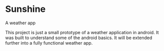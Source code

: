 # Sunshine
A weather app

This project is just a small prototype of a weather application in android. It was built to understand some of the android basics. It will be extended further into a fully functional weather app.   
